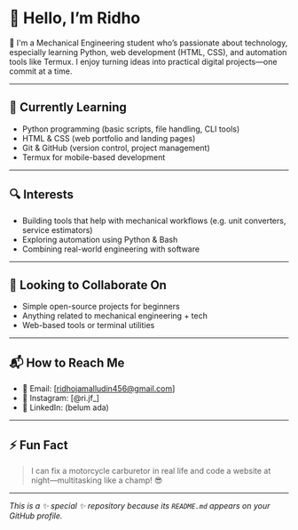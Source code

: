 # 👋 Hello, I’m Ridho 

🚀 I'm a Mechanical Engineering student who’s passionate about technology, especially learning Python, web development (HTML, CSS), and automation tools like Termux. I enjoy turning ideas into practical digital projects—one commit at a time.

---

## 🔧 Currently Learning
- Python programming (basic scripts, file handling, CLI tools)
- HTML & CSS (web portfolio and landing pages)
- Git & GitHub (version control, project management)
- Termux for mobile-based development

---

## 🔍 Interests
- Building tools that help with mechanical workflows (e.g. unit converters, service estimators)
- Exploring automation using Python & Bash
- Combining real-world engineering with software

---

## 🤝 Looking to Collaborate On
- Simple open-source projects for beginners
- Anything related to mechanical engineering + tech
- Web-based tools or terminal utilities

---

## 📬 How to Reach Me
- 📧 Email: [ridhojamalludin456@gmail.com]
- 📱 Instagram: [@ri.jf_]
- 💼 LinkedIn: (belum ada)

---

## ⚡ Fun Fact
> I can fix a motorcycle carburetor in real life and code a website at night—multitasking like a champ! 😎

---

*This is a ✨ special ✨ repository because its `README.md` appears on your GitHub profile.*

